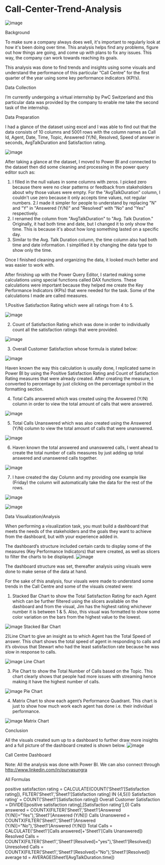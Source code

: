 # Call-Center-Trend-Analysis

![image](https://github.com/PurvaSungra/Call-Center-Trend-Analysis/assets/149881341/8f4e6c44-19ea-48b1-95b7-868f90c1f038)


Background


To make sure a company always does well, it's important to regularly look at how it's been doing over time. This analysis helps find any problems, figure out how things are going, and come up with plans to fix any issues. This way, the company can work towards reaching its goals.

This analysis was done to find trends and insights using some visuals and understand the performance of this particular “Call Centre” for the first quarter of the year using some key performance indicators (KPI’s).

Data Collection

I’m currently undergoing a virtual internship by PwC Switzerland and this particular data was provided by the company to enable me take the second task of the internship.

Data Preparation

I had a glance of the dataset using excel and I was able to find out that the data consists of 10 columns and 5001 rows with the column names as Call Id, Agent, Date, Time, Topic, Answered (Y/N), Resolved, Speed of answer in seconds, AvgTalkDuration and Satisfaction rating.

![image](https://github.com/PurvaSungra/Call-Center-Trend-Analysis/assets/149881341/bab181e4-7a28-495a-886c-2d6eaf4fa982)

After taking a glance at the dataset, I moved to Power BI and connected to the dataset then did some cleaning and processing in the power query editor such as:

1. I filled in the null values in some columns with zeros. I picked zero because there were no clear patterns or feedback from stakeholders about why those values were empty. For the "AvgTalkDuration" column, I couldn't use zero because it only accepts time values, not regular numbers.
2.I made it simpler for people to understand by replacing "N" and "Y" in "Answered (Y/N)" and "Resolved" with "No" and "Yes" respectively.
3. I renamed the column from "AvgTalkDuration" to "Avg. Talk Duration." Originally, it had both time and date, but I changed it to only show the time. This is because it's about how long something lasted on a specific day.
4. Similar to the Avg. Talk Duration column, the time column also had both time and date information. I simplified it by changing the data type to show only the time.


Once I finished cleaning and organizing the data, it looked much better and was easier to work with.

After finishing up with the Power Query Editor, I started making some calculations using special functions called DAX functions. These calculations were important because they helped me create the Key Performance Indicators (KPIs) that were needed for the task. Some of the calculations I made are called measures.

1.Positive Satisfaction Rating which were all ratings from 4 to 5.




![image](https://github.com/PurvaSungra/Call-Center-Trend-Analysis/assets/149881341/724bbc44-0c7c-4d10-9183-7e51ce156a25)


2. Count of Satisfaction Rating which was done in order to individually count all the satisfaction ratings that were provided.


![image](https://github.com/PurvaSungra/Call-Center-Trend-Analysis/assets/149881341/79d35150-9e18-4fb1-9be9-9ee03ce2664f)


3. Overall Customer Satisfaction whose formula is stated below:

 
![image](https://github.com/PurvaSungra/Call-Center-Trend-Analysis/assets/149881341/0eed0545-0ddf-4832-beb0-5acbf33afbce)

Haven known the way this calculation is usually done, I replicated same in Power BI by using the Positive Satisfaction Rating and Count of Satisfaction Rating measures that were already created.
After creating the measure, I converted to percentage by just clicking on the percentage symbol in the formatting section.

4. Total Calls answered which was created using the Answered (Y/N) column in order to view the total amount of calls that were answered.

   
![image](https://github.com/PurvaSungra/Call-Center-Trend-Analysis/assets/149881341/eb541486-e9bf-462d-9469-b1dd34330eb4)


5. Total Calls Unanswered which was also created using the Answered (Y/N) column to view the total amount of calls that were unanswered.

 
![image](https://github.com/PurvaSungra/Call-Center-Trend-Analysis/assets/149881341/03818201-e4c3-4b3b-aa85-ed2b4c1aaab0)


6. Haven known the total answered and unanswered calls, I went ahead to create the total number of calls measures by just adding up total answered and unanswered calls together.

   
![image](https://github.com/PurvaSungra/Call-Center-Trend-Analysis/assets/149881341/ac3533ee-dd24-48ea-a755-e2e7201f9f5e)


7. I have created the day Column and my providing one example like (Friday) the column will automatically take the data for the rest of the rows.

   
![image](https://github.com/PurvaSungra/Call-Center-Trend-Analysis/assets/149881341/663bdedf-5572-4844-aefc-f89b32d87bb5)



![image](https://github.com/PurvaSungra/Call-Center-Trend-Analysis/assets/149881341/8ffda54c-7a9b-424f-aa5b-e039da48248f)





Data Visualization/Analysis


When performing a visualization task, you must build a dashboard that meets the needs of the stakeholders and the goals they want to achieve from the dashboard, but with your experience added in.

The dashboard’s structure included certain cards to display some of the measures (Key Performance Indicators) that were created, as well as slicers to filter the charts to be displayed.
![image](https://github.com/PurvaSungra/Call-Center-Trend-Analysis/assets/149881341/d3bdc8ac-2900-462e-8902-ed3405b2e487)





The dashboard structure was set, thereafter analysis using visuals were done to make sense of the data at hand.

For the sake of this analysis, four visuals were made to understand some trends in the Call Centre and some of the visuals created were:

1) Stacked Bar Chart to show the Total Satisfaction Rating for each Agent which can be further filtered using the slicers available on the dashboard and from the visual, Jim has the highest rating whichever number it is between 1 & 5. Also, this visual was formatted to show some color variation on the bars from the highest value to the lowest.


![image](https://github.com/PurvaSungra/Call-Center-Trend-Analysis/assets/149881341/b036e20b-85b1-47b0-bb25-fb91e78c9669)
Stacked Bar Chart

2)Line Chart to give an insight as to which Agent has the Total Speed of answer. This chart shows the total speed of agent in responding to calls and it’s obvious that Stewart who had the least satisfaction rate because he was slow in response to calls.


![image](https://github.com/PurvaSungra/Call-Center-Trend-Analysis/assets/149881341/e3f37466-ab7c-4fa8-b35a-e29253113df6)
Line Chart

3) Pie Chart to show the Total Number of Calls based on the Topic. This chart clearly shows that people had more issues with streaming hence making it have the highest number of calls.


![image](https://github.com/PurvaSungra/Call-Center-Trend-Analysis/assets/149881341/6e7497d2-cf83-4d6a-9021-50a0e5aab4b7)
Pie Chart

4) Matrix Chart to show each agent’s Performance Quadrant. This chart is just to show how much work each agent has done i.e. their individual performance.


![image](https://github.com/PurvaSungra/Call-Center-Trend-Analysis/assets/149881341/7f9145d6-f274-4e53-99a1-b8f9c7ba6ce5)
Matrix Chart

Conclusion

All the visuals created sum up to a dashboard to further draw more insights and a full picture of the dashboard created is shown below.
![image](https://github.com/PurvaSungra/Call-Center-Trend-Analysis/assets/149881341/a374e93e-3948-4709-8ef1-9dcf28032617)



Call Centre Dashboard

Note: All the analysis was done with Power BI.
We can also connect through http://www.linkedin.com/in/purvasungra

All Formulas

positive satisfaction rating = CALCULATE(COUNT('Sheet1'[Satisfaction rating]), FILTER('Sheet1','Sheet1'[Satisfaction rating] IN {4,5}))
Satisfaction rating' = COUNT('Sheet1'[Satisfaction rating])
Overall Customer Satisfaction = DIVIDE([positive satisfaction rating],[Satisfaction rating'],0)
Calls answered = COUNTX(FILTER('Sheet1','Sheet1'[Answered (Y/N)]="Yes"),'Sheet1'[Answered (Y/N)])
Calls Unanswered = COUNTX(FILTER('Sheet1','Sheet1'[Answered (Y/N)]="No"),'Sheet1'[Answered (Y/N)])
Total Calls = CALCULATE('Sheet1'[Calls answered]+'Sheet1'[Calls Unanswered])
Resolved Calls = COUNTX(FILTER('Sheet1','Sheet1'[Resolved]="yes"),'Sheet1'[Resolved])
Unresolved Calls = COUNTX(FILTER('Sheet1','Sheet1'[Resolved]="No"),'Sheet1'[Resolved])
average td = AVERAGE(Sheet1[AvgTalkDuration.time])


